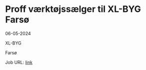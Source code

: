 # Proff værktøjssælger til XL-BYG Farsø
06-05-2024

XL-BYG

Farsø

Job URL: [link](https://app.elvium.com/da/positions/26243/job_posting?referer_host=www.jobindex.dk)


